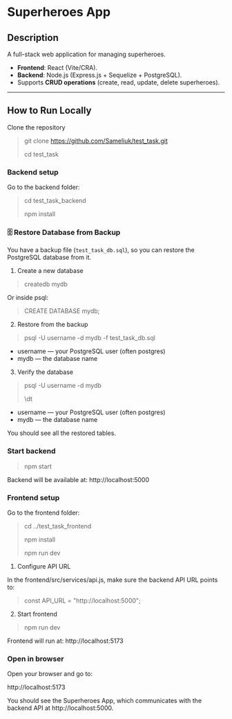 # Superheroes App 

## Description
A full-stack web application for managing superheroes.  

- **Frontend**: React (Vite/CRA).  
- **Backend**: Node.js (Express.js + Sequelize + PostgreSQL).  
- Supports **CRUD operations** (create, read, update, delete superheroes).
  
---

## How to Run Locally

Clone the repository
> git clone https://github.com/Sameliuk/test_task.git
> 
> cd test_task

### Backend setup

Go to the backend folder:
> cd test_task_backend
> 
> npm install
### 🗄️ Restore Database from Backup

You have a backup file (`test_task_db.sql`), so you can restore the PostgreSQL database from it.

 1. Create a new database
> createdb mydb

Or inside psql:

> CREATE DATABASE mydb;

2. Restore from the backup

>psql -U username -d mydb -f test_task_db.sql

- username — your PostgreSQL user (often postgres)
- mydb — the database name

3. Verify the database

> psql -U username -d mydb
> 
> \dt

- username — your PostgreSQL user (often postgres)
- mydb — the database name
  
You should see all the restored tables.

### Start backend

> npm start

Backend will be available at: http://localhost:5000

### Frontend setup
   
Go to the frontend folder:


> cd ../test_task_frontend
> 
> npm install
>
> npm run dev

1. Configure API URL

In the frontend/src/services/api.js, make sure the backend API URL points to:

> const API_URL = "http://localhost:5000";

2. Start frontend

>npm run dev

Frontend will run at: http://localhost:5173

### Open in browser
Open your browser and go to:

http://localhost:5173

You should see the Superheroes App, which communicates with the backend API at http://localhost:5000.
